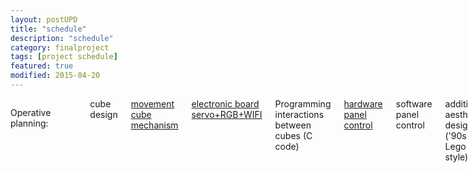 ```yaml
---
layout: postUPD
title: "schedule"
description: "schedule"
category: finalproject
tags: [project schedule]
featured: true
modified: 2015-04-20
---
```


<div class="row">
  <div class="small-12 small-centered columns">
	  
Operative planning:

<div class="progress success large-6">
<span style="width: 35%;" class="meter"></span>
</div>



<br/>


<div class="progress large-6">
	cube design 
<span style="width: 60%;" class="meter"></span>
</div>


<div class="progress large-6">
	<a href="{{ site.url }}/finalproject/servo/">movement cube mechanism</a>
<span style="width: 10%;" class="meter"></span>
</div>

<div class="progress large-6">
	<a href="{{ site.url }}/finalproject/pinsketch/">electronic board servo+RGB+WIFI</a>
<span style="width: 70%;" class="meter"></span>
</div>

<div class="progress large-6">
	Programming interactions between cubes (C code)
<span style="width: 20%;" class="meter"></span>
</div>


<div class="progress success large-6">
	<a href="{{ site.url }}/class_assignments/week10/">hardware panel control</a>
<span style="width: 100%;" class="meter"></span>
</div>


<div class="progress large-6">
	software panel control
<span style="width: 1%;" class="meter"></span>
</div>


<div class="progress large-6">
	additional aesthetic design ('90s Lego style)
<span style="width: 30%;" class="meter"></span>
</div>


<div class="progress large-6">
	multiply units for build the final Twisters
<span style="width: 1%;" class="meter"></span>
</div>


</div>
</div>
